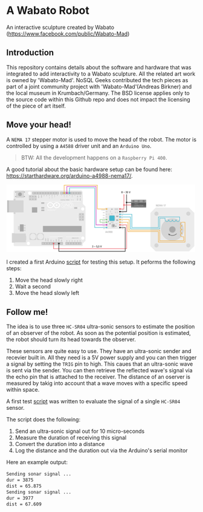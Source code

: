 # A Wabato Robot

An interactive sculpture created by Wabato (https://www.facebook.com/public/Wabato-Mad)

## Introduction

This repository contains details about the software and hardware that was integrated to add interactivity to a Wabato sculpture. All the related art work is owned by 'Wabato-Mad'. NoSQL Geeks contributed the tech pieces as part of a joint community project with 'Wabato-Mad'(Andreas Birkner) and the local museum in Krumbach/Germany. The BSD license applies only to the source code within this Github repo and does not impact the licensing of the piece of art itself.

## Move your head!

A `NEMA 17` stepper motor is used to move the head of the robot. The motor is controlled by using a `A4588` driver unit and an `Arduino Uno`.

> BTW: All the development happens on a `Raspberry Pi 400`.

A good tutorial about the basic hardware setup can be found here: https://starthardware.org/arduino-a4988-nema17/.

<img src="https://github.com/artofnosql/wabato-robot/blob/main/img/arduino-a4988-nema17.png?raw=true" width="500px"/>

I created a first Arduino [script](./src/ino/stepper/test.ino) for testing this setup. It peforms the following steps:

1. Move the head slowly right
2. Wait a second
3. Move the head slowly left

## Follow me!

The idea is to use three `HC-SR04` ultra-sonic sensors to estimate the position of an observer of the robot. As soon as the potential position is estimated, the robot should turn its head towards the observer.

These sensors are quite easy to use. They have an ultra-sonic sender and recevier built in. All they need is a 5V power supply and you can then trigger a signal by setting the `TRIG` pin to high. This caues that an ultra-sonic wave is sent via the sender. You can then retrieve the reflected wave's signal via the echo pin that is attached to the receiver. The distance of an oserver is measured by takig into account that a wave moves with a specific speed within space. 

A first test [script](https://github.com/artofnosql/wabato-robot/blob/main/src/ino/sonar/test.ino) was written to evaluate the signal of a single `HC-SR04` sensor.

The script does the following:

1. Send an ultra-sonic signal out for 10 micro-seconds
2. Measure the duration of receiving this signal
3. Convert the duration into a distance
4. Log the distance and the duration out via the Arduino's serial monitor

Here an example output:

```
Sending sonar signal ...
dur = 3875
dist = 65.875
Sending sonar signal ...
dur = 3977
dist = 67.609
```
